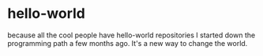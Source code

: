 # hello-world
because all the cool people have hello-world repositories
I started down the programming path a few months ago.  It's a new way to change the world.
